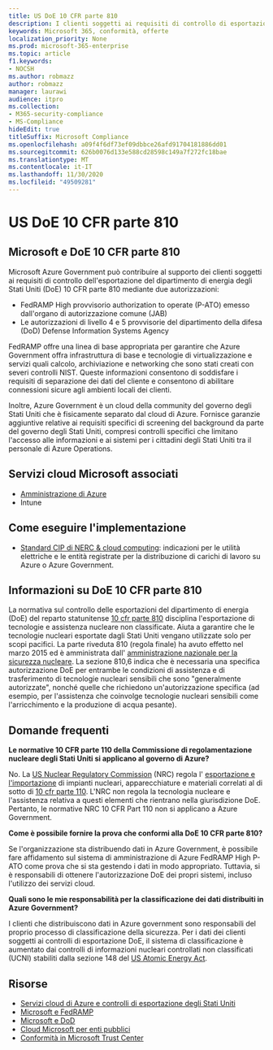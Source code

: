 ```yaml
---
title: US DoE 10 CFR parte 810
description: I clienti soggetti ai requisiti di controllo di esportazione di DoE 10 CFR Part 810 possono utilizzare Azure Government.
keywords: Microsoft 365, conformità, offerte
localization_priority: None
ms.prod: microsoft-365-enterprise
ms.topic: article
f1.keywords:
- NOCSH
ms.author: robmazz
author: robmazz
manager: laurawi
audience: itpro
ms.collection:
- M365-security-compliance
- MS-Compliance
hideEdit: true
titleSuffix: Microsoft Compliance
ms.openlocfilehash: a09f4f6df73ef09dbbce26afd91704181886dd01
ms.sourcegitcommit: 626b0076d133e588cd28598c149a7f272fc18bae
ms.translationtype: MT
ms.contentlocale: it-IT
ms.lasthandoff: 11/30/2020
ms.locfileid: "49509281"
---
```

# <a name="us-doe-10-cfr-part-810"></a>US DoE 10 CFR parte 810

## <a name="microsoft-and-doe-10-cfr-part-810"></a>Microsoft e DoE 10 CFR parte 810

Microsoft Azure Government può contribuire al supporto dei clienti soggetti ai requisiti di controllo dell'esportazione del dipartimento di energia degli Stati Uniti (DoE) 10 CFR parte 810 mediante due autorizzazioni:

- FedRAMP High provvisorio authorization to operate (P-ATO) emesso dall'organo di autorizzazione comune (JAB)
- Le autorizzazioni di livello 4 e 5 provvisorie del dipartimento della difesa (DoD) Defense Information Systems Agency

FedRAMP offre una linea di base appropriata per garantire che Azure Government offra infrastruttura di base e tecnologie di virtualizzazione e servizi quali calcolo, archiviazione e networking che sono stati creati con severi controlli NIST. Queste informazioni consentono di soddisfare i requisiti di separazione dei dati del cliente e consentono di abilitare connessioni sicure agli ambienti locali dei clienti.

Inoltre, Azure Government è un cloud della community del governo degli Stati Uniti che è fisicamente separato dal cloud di Azure. Fornisce garanzie aggiuntive relative ai requisiti specifici di screening del background da parte del governo degli Stati Uniti, compresi controlli specifici che limitano l'accesso alle informazioni e ai sistemi per i cittadini degli Stati Uniti tra il personale di Azure Operations.

## <a name="microsoft-in-scope-cloud-services"></a>Servizi cloud Microsoft associati

- [Amministrazione di Azure](https://aka.ms/AzureCompliance)
- Intune

## <a name="how-to-implement"></a>Come eseguire l'implementazione

- [Standard CIP di NERC & cloud computing](https://aka.ms/AzureNERC): indicazioni per le utilità elettriche e le entità registrate per la distribuzione di carichi di lavoro su Azure o Azure Government.

## <a name="about-doe-10-cfr-part-810"></a>Informazioni su DoE 10 CFR parte 810

La normativa sul controllo delle esportazioni del dipartimento di energia (DoE) del reparto statunitense [10 cfr parte 810](https://www.govinfo.gov/content/pkg/FR-2015-02-23/pdf/2015-03479.pdf) disciplina l'esportazione di tecnologie e assistenza nucleare non classificate. Aiuta a garantire che le tecnologie nucleari esportate dagli Stati Uniti vengano utilizzate solo per scopi pacifici. La parte riveduta 810 (regola finale) ha avuto effetto nel marzo 2015 ed è amministrata dall' [amministrazione nazionale per la sicurezza nucleare](https://www.energy.gov/nnsa/national-nuclear-security-administration). La sezione 810,6 indica che è necessaria una specifica autorizzazione DoE per entrambe le condizioni di assistenza e di trasferimento di tecnologie nucleari sensibili che sono "generalmente autorizzate", nonché quelle che richiedono un'autorizzazione specifica (ad esempio, per l'assistenza che coinvolge tecnologie nucleari sensibili come l'arricchimento e la produzione di acqua pesante).

## <a name="frequently-asked-questions"></a>Domande frequenti

**Le normative 10 CFR parte 110 della Commissione di regolamentazione nucleare degli Stati Uniti si applicano al governo di Azure?**

No. La [US Nuclear Regulatory Commission](https://www.nrc.gov/) (NRC) regola l' [esportazione e l'importazione](https://www.nrc.gov/about-nrc/ip/export-import.html) di impianti nucleari, apparecchiature e materiali correlati al di sotto di [10 cfr parte 110](https://www.nrc.gov/reading-rm/doc-collections/cfr/part110/). L'NRC non regola la tecnologia nucleare e l'assistenza relativa a questi elementi che rientrano nella giurisdizione DoE. Pertanto, le normative NRC 10 CFR Part 110 non si applicano a Azure Government.

**Come è possibile fornire la prova che conformi alla DoE 10 CFR parte 810?**

Se l'organizzazione sta distribuendo dati in Azure Government, è possibile fare affidamento sul sistema di amministrazione di Azure FedRAMP High P-ATO come prova che si sta gestendo i dati in modo appropriato. Tuttavia, si è responsabili di ottenere l'autorizzazione DoE dei propri sistemi, incluso l'utilizzo dei servizi cloud.

**Quali sono le mie responsabilità per la classificazione dei dati distribuiti in Azure Government?**

I clienti che distribuiscono dati in Azure government sono responsabili del proprio processo di classificazione della sicurezza. Per i dati dei clienti soggetti ai controlli di esportazione DoE, il sistema di classificazione è aumentato dai controlli di informazioni nucleari controllati non classificati (UCNI) stabiliti dalla sezione 148 del [US Atomic Energy Act](https://www.epa.gov/laws-regulations/summary-atomic-energy-act).

## <a name="resources"></a>Risorse

- [Servizi cloud di Azure e controlli di esportazione degli Stati Uniti](https://servicetrust.microsoft.com/ViewPage/TrustDocuments?command=Download&downloadType=Document&downloadId=c24c11f2-2cd4-444a-9160-19762855ad3a&docTab=6d000410-c9e9-11e7-9a91-892aae8839ad_FAQ_and_White_Papers)
- [Microsoft e FedRAMP](offering-fedramp.md)
- [Microsoft e DoD](offering-dod-disa-l2-l4-l5.md)
- [Cloud Microsoft per enti pubblici](https://www.microsoft.com/enterprise/government)
- [Conformità in Microsoft Trust Center](https://www.microsoft.com/trust-center/compliance/compliance-overview)
